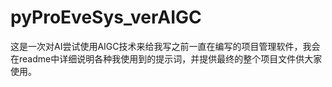 # pyProEveSys_verAIGC
这是一次对AI尝试使用AIGC技术来给我写之前一直在编写的项目管理软件，我会在readme中详细说明各种我使用到的提示词，并提供最终的整个项目文件供大家使用。
